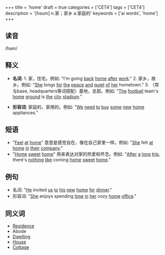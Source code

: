 +++
title = 'home'
draft = true
categories = ['CET4']
tags = ['CET4']
description = '[həum] n.家；家乡 a.家庭的'
keywords = ['ai words', 'home']
+++

## 读音
/həm/

## 释义
- **名词**: 1. 家，住宅。例如: "I'm going [back](/zh/post/back/) [home](/zh/post/home/) [after](/zh/post/after/) [work](/zh/post/work/)."
   2. 家乡，故乡。例如: "[She](/zh/post/she/) longs [for](/zh/post/for/) [the](/zh/post/the/) [peace](/zh/post/peace/) [and](/zh/post/and/) [quiet](/zh/post/quiet/) [of](/zh/post/of/) [her](/zh/post/her/) hometown."
   3. （常与base, headquarters等词搭配）基地，总部。例如: "[The](/zh/post/the/) [football](/zh/post/football/) team's [home](/zh/post/home/) [ground](/zh/post/ground/) is [the](/zh/post/the/) [city](/zh/post/city/) [stadium](/zh/post/stadium/)."

- **形容词**: 家庭的，家用的。例如: "[We](/zh/post/we/) [need](/zh/post/need/) [to](/zh/post/to/) [buy](/zh/post/buy/) [some](/zh/post/some/) [new](/zh/post/new/) [home](/zh/post/home/) appliances."

## 短语
- "[Feel](/zh/post/feel/) [at](/zh/post/at/) [home](/zh/post/home/)" 意思是感觉自在，像在自己家里一样。例如: "[She](/zh/post/she/) felt [at](/zh/post/at/) [home](/zh/post/home/) [in](/zh/post/in/) [their](/zh/post/their/) [company](/zh/post/company/)."
- "[Home](/zh/post/home/) [sweet](/zh/post/sweet/) [home](/zh/post/home/)" 用来表达对家的热爱和怀念。例如: "[After](/zh/post/after/) [a](/zh/post/a/) [long](/zh/post/long/) [trip](/zh/post/trip/), there's [nothing](/zh/post/nothing/) [like](/zh/post/like/) coming [home](/zh/post/home/) [sweet](/zh/post/sweet/) [home](/zh/post/home/)."

## 例句
- 名词: "[He](/zh/post/he/) invited [us](/zh/post/us/) [to](/zh/post/to/) [his](/zh/post/his/) [new](/zh/post/new/) [home](/zh/post/home/) [for](/zh/post/for/) [dinner](/zh/post/dinner/)."
- 形容词: "[She](/zh/post/she/) enjoys spending [time](/zh/post/time/) [in](/zh/post/in/) [her](/zh/post/her/) cozy [home](/zh/post/home/) [office](/zh/post/office/)."

## 同义词
- [Residence](/zh/post/residence/)
- Abode
- [Dwelling](/zh/post/dwelling/)
- [House](/zh/post/house/)
- [Cottage](/zh/post/cottage/)
